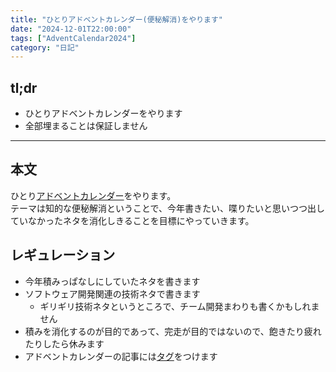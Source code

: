 ```yaml
---
title: "ひとりアドベントカレンダー(便秘解消)をやります"
date: "2024-12-01T22:00:00"
tags: ["AdventCalendar2024"]
category: "日記"
---
```


## tl;dr
- ひとりアドベントカレンダーをやります
- 全部埋まることは保証しません

---

## 本文
ひとり[アドベントカレンダー](https://ja.wikipedia.org/wiki/%E3%82%A2%E3%83%89%E3%83%99%E3%83%B3%E3%83%88%E3%82%AB%E3%83%AC%E3%83%B3%E3%83%80%E3%83%BC#%E4%BC%81%E7%94%BB%E3%81%A8%E3%81%97%E3%81%A6%E3%81%AE%E3%82%A2%E3%83%89%E3%83%99%E3%83%B3%E3%83%88%E3%82%AB%E3%83%AC%E3%83%B3%E3%83%80%E3%83%BC)をやります。  
テーマは知的な便秘解消ということで、今年書きたい、喋りたいと思いつつ出していなかったネタを消化しきることを目標にやっていきます。  

## レギュレーション
- 今年積みっぱなしにしていたネタを書きます
- ソフトウェア開発関連の技術ネタで書きます
  - ギリギリ技術ネタというところで、チーム開発まわりも書くかもしれません
- 積みを消化するのが目的であって、完走が目的ではないので、飽きたり疲れたりしたら休みます
- アドベントカレンダーの記事には[タグ](/tags/AdventCalendar2024)をつけます

